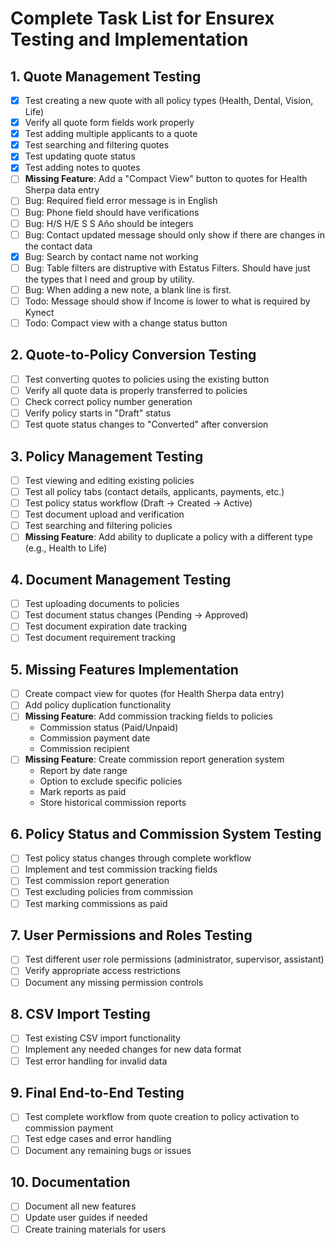 # Complete Task List for Ensurex Testing and Implementation

## 1. Quote Management Testing

-   [x] Test creating a new quote with all policy types (Health, Dental, Vision, Life)
-   [x] Verify all quote form fields work properly
-   [x] Test adding multiple applicants to a quote
-   [x] Test searching and filtering quotes
-   [x] Test updating quote status
-   [x] Test adding notes to quotes
-   [ ] **Missing Feature**: Add a "Compact View" button to quotes for Health Sherpa data entry
-   [ ] Bug: Required field error message is in English
-   [ ] Bug: Phone field should have verifications
-   [ ] Bug: H/S H/E S S Año should be integers
-   [ ] Bug: Contact updated message should only show if there are changes in the contact data
-   [x] Bug: Search by contact name not working
-   [ ] Bug: Table filters are distruptive with Estatus Filters. Should have just the types that I need and group by utility.
-   [ ] Bug: When adding a new note, a blank line is first.
-   [ ] Todo: Message should show if Income is lower to what is required by Kynect
-   [ ] Todo: Compact view with a change status button

## 2. Quote-to-Policy Conversion Testing

-   [ ] Test converting quotes to policies using the existing button
-   [ ] Verify all quote data is properly transferred to policies
-   [ ] Check correct policy number generation
-   [ ] Verify policy starts in "Draft" status
-   [ ] Test quote status changes to "Converted" after conversion

## 3. Policy Management Testing

-   [ ] Test viewing and editing existing policies
-   [ ] Test all policy tabs (contact details, applicants, payments, etc.)
-   [ ] Test policy status workflow (Draft → Created → Active)
-   [ ] Test document upload and verification
-   [ ] Test searching and filtering policies
-   [ ] **Missing Feature**: Add ability to duplicate a policy with a different type (e.g., Health to Life)

## 4. Document Management Testing

-   [ ] Test uploading documents to policies
-   [ ] Test document status changes (Pending → Approved)
-   [ ] Test document expiration date tracking
-   [ ] Test document requirement tracking

## 5. Missing Features Implementation

-   [ ] Create compact view for quotes (for Health Sherpa data entry)
-   [ ] Add policy duplication functionality
-   [ ] **Missing Feature**: Add commission tracking fields to policies
    -   Commission status (Paid/Unpaid)
    -   Commission payment date
    -   Commission recipient
-   [ ] **Missing Feature**: Create commission report generation system
    -   Report by date range
    -   Option to exclude specific policies
    -   Mark reports as paid
    -   Store historical commission reports

## 6. Policy Status and Commission System Testing

-   [ ] Test policy status changes through complete workflow
-   [ ] Implement and test commission tracking fields
-   [ ] Test commission report generation
-   [ ] Test excluding policies from commission
-   [ ] Test marking commissions as paid

## 7. User Permissions and Roles Testing

-   [ ] Test different user role permissions (administrator, supervisor, assistant)
-   [ ] Verify appropriate access restrictions
-   [ ] Document any missing permission controls

## 8. CSV Import Testing

-   [ ] Test existing CSV import functionality
-   [ ] Implement any needed changes for new data format
-   [ ] Test error handling for invalid data

## 9. Final End-to-End Testing

-   [ ] Test complete workflow from quote creation to policy activation to commission payment
-   [ ] Test edge cases and error handling
-   [ ] Document any remaining bugs or issues

## 10. Documentation

-   [ ] Document all new features
-   [ ] Update user guides if needed
-   [ ] Create training materials for users
